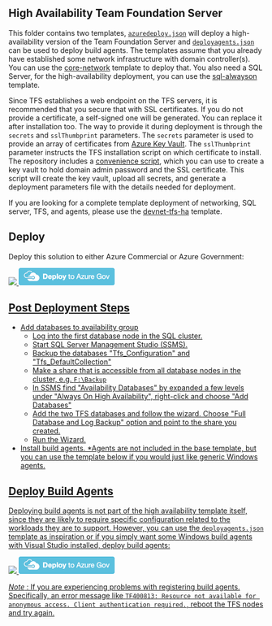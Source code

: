 High Availability Team Foundation Server
----------------------------------------

This folder contains two templates, [`azuredeploy.json`](azuredeploy.json) will deploy a high-availability version of the Team Foundation Server and [`deployagents.json`](deployagents.json) can be used to deploy build agents. The templates assume that you already have established some network infrastructure with domain controller(s). You can use the [core-network](../core-network) template to deploy that. You also need a SQL Server, for the high-availability deployment, you can use the [sql-alwayson](../sql-alwayson) template. 


Since TFS establishes a web endpoint on the TFS servers, it is recommended that you secure that with SSL certificates. If you do not provide a certificate, a self-signed one will be generated. You can replace it after installation too. The way to provide it during deployment is through the `secrets` and `sslThumbprint` parameters. The `secrets` parameter is used to provide an array of certificates from [Azure Key Vault](https://azure.microsoft.com/en-us/services/key-vault/). The `sslThumbprint` parameter instructs the TFS installation script on which certificate to install. The repository includes a [convenience script](../scripts/PrepareDevnetTfsDeployment.ps1), which you can use to create a key vault to hold domain admin password and the SSL certificate. This script will create the key vault, upload all secrets, and generate a deployment parameters file with the details needed for deployment. 

If you are looking for a complete template deployment of networking, SQL server, TFS, and agents, please use the [devnet-tfs-ha](../devnet-tfs-ha) template. 

Deploy
------

Deploy this solution to either Azure Commercial or Azure Government:

<a href="https://transmogrify.azurewebsites.net/tfs-ha/azuredeploy.json" target="_blank">
    <img src="http://azuredeploy.net/deploybutton.png"/>
</a>

<a href="https://transmogrify.azurewebsites.net/tfs-ha/azuredeploy.json?environment=gov" target="_blank">
	<img src="https://raw.githubusercontent.com/Azure/azure-quickstart-templates/master/1-CONTRIBUTION-GUIDE/images/deploytoazuregov.png"
</a>

Post Deployment Steps
----------------------

* Add databases to availability group
    * Log into the first database node in the SQL cluster.
    * Start SQL Server Management Studio (SSMS). 
    * Backup the databases "Tfs_Configuration" and "Tfs_DefaultCollection"
    * Make a share that is accessible from all database nodes in the cluster, e.g. `F:\Backup`
    * In SSMS find "Availability Databases" by expanded a few levels under "Always On High Availability", right-click and choose "Add Databases"
    * Add the two TFS databases and follow the wizard. Choose "Full Database and Log Backup" option and point to the share you created. 
    * Run the Wizard. 
* Install build agents. 
    *Agents are not included in the base template, but you can use the template below if you would just like generic Windows agents.

Deploy Build Agents
-------------------

Deploying build agents is not part of the high availability template itself, since they are likely to require specific configuration related to the workloads they are to support. However, you can use the `deployagents.json` template as inspiration or if you simply want some Windows build agents with Visual Studio installed, deploy build agents:

<a href="https://transmogrify.azurewebsites.net/tfs-ha/deployagents.json" target="_blank">
    <img src="http://azuredeploy.net/deploybutton.png"/>
</a>

<a href="https://transmogrify.azurewebsites.net/tfs-ha/deployagents.json?environment=gov" target="_blank">
	<img src="https://raw.githubusercontent.com/Azure/azure-quickstart-templates/master/1-CONTRIBUTION-GUIDE/images/deploytoazuregov.png"
</a>

_Note_ : If you are experiencing problems with registering build agents. Specifically, an error message like `TF400813: Resource not available for anonymous access. Client authentication required.`, reboot the TFS nodes and try again. 